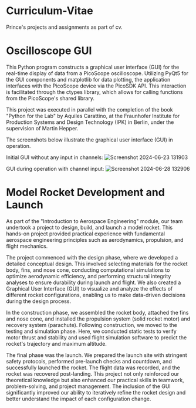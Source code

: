# Curriculum-Vitae
Prince's projects and assignments as part of cv.

# Oscilloscope GUI 
This Python program constructs a graphical user interface (GUI) for the real-time display of data from a PicoScope oscilloscope. Utilizing PyQt5 for the GUI components and matplotlib for data plotting, the application interfaces with the PicoScope device via the PicoSDK API. This interaction is facilitated through the ctypes library, which allows for calling functions from the PicoScope's shared library.

This project was executed in parallel with the completion of the book "Python for the Lab" by Aquiles Carattino, at the Fraunhofer Institute for Production Systems and Design Technology (IPK) in Berlin, under the supervision of Martin Hepper.

The screenshots below illustrate the graphical user interface (GUI) in operation.

Initial GUI without any input in channels:
![Screenshot 2024-06-23 131903](https://github.com/Mein-Game/Curriculum-Vitae/assets/175217922/c9cff4e0-202d-45d5-9b39-fe69bc269d4a)

GUI during operation with channel input:
![Screenshot 2024-06-28 132906](https://github.com/Mein-Game/Curriculum-Vitae/assets/175217922/5b8a11fd-edca-4544-b568-8b1ac539e2aa)


# Model Rocket Development and Launch
As part of the "Introduction to Aerospace Engineering" module, our team undertook a project to design, build, and launch a model rocket. This hands-on project provided practical experience with fundamental aerospace engineering principles such as aerodynamics, propulsion, and flight mechanics.

The project commenced with the design phase, where we developed a detailed conceptual design. This involved selecting materials for the rocket body, fins, and nose cone, conducting computational simulations to optimize aerodynamic efficiency, and performing structural integrity analyses to ensure durability during launch and flight. We also created a Graphical User Interface (GUI) to visualize and analyze the effects of different rocket configurations, enabling us to make data-driven decisions during the design process.

In the construction phase, we assembled the rocket body, attached the fins and nose cone, and installed the propulsion system (solid rocket motor) and recovery system (parachute). Following construction, we moved to the testing and simulation phase. Here, we conducted static tests to verify motor thrust and stability and used flight simulation software to predict the rocket's trajectory and maximum altitude.

The final phase was the launch. We prepared the launch site with stringent safety protocols, performed pre-launch checks and countdown, and successfully launched the rocket. The flight data was recorded, and the rocket was recovered post-landing. This project not only reinforced our theoretical knowledge but also enhanced our practical skills in teamwork, problem-solving, and project management. The inclusion of the GUI significantly improved our ability to iteratively refine the rocket design and better understand the impact of each configuration change.
